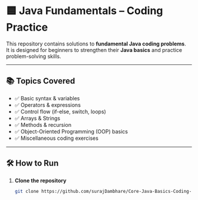
# 🟦 Java Fundamentals – Coding Practice

This repository contains solutions to **fundamental Java coding problems**.  
It is designed for beginners to strengthen their **Java basics** and practice problem-solving skills.

---

## 📚 Topics Covered
- ✅ Basic syntax & variables
- ✅ Operators & expressions
- ✅ Control flow (if-else, switch, loops)
- ✅ Arrays & Strings
- ✅ Methods & recursion
- ✅ Object-Oriented Programming (OOP) basics
- ✅ Miscellaneous coding exercises

---

## 🛠️ How to Run

1. **Clone the repository**
   ```bash
   git clone https://github.com/surajDambhare/Core-Java-Basics-Coding-Questions
